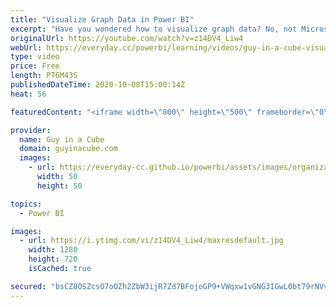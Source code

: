 ```yaml
---
title: "Visualize Graph Data in Power BI"
excerpt: "Have you wondered how to visualize graph data? No, not Microsoft Graph. Graph Networks! Adam shows you how you can do this in Power BI Desktop.  Download sample: http://guyinacu.be/graphdatasample  Microsoft Graph API: https://docs.microsoft.com/graph/overview  Graphs and Networks https://www.mathworks.com/help/matlab/graph-and-network-algorithms.html"
originalUrl: https://youtube.com/watch?v=z14DV4_Liw4
webUrl: https://everyday.cc/powerbi/learning/videos/guy-in-a-cube-visualize-graph-data-in-power-bi/
type: video
price: Free
length: PT6M43S
publishedDateTime: 2020-10-08T15:00:14Z
heat: 56

featuredContent: "<iframe width=\"800\" height=\"500\" frameborder=\"0\" src=\"https://www.youtube.com/embed/z14DV4_Liw4\" allow=\"accelerometer; autoplay; encrypted-media; gyroscope; picture-in-picture\" allowfullscreen></iframe>"

provider:
  name: Guy in a Cube
  domain: guyinacube.com
  images:
    - url: https://everyday-cc.github.io/powerbi/assets/images/organizations/guyinacube.com-50x50.jpg
      width: 50
      height: 50

topics:
  - Power BI

images:
  - url: https://i.ytimg.com/vi/z14DV4_Liw4/maxresdefault.jpg
    width: 1280
    height: 720
    isCached: true

secured: "bsCZ8OSZcsO7oOZh2ZbW3ijR7Zd7BFojoGP9+VWqxw1vGNG3IGwL0bt79rNVv8MRBa5xTrRfuWmhLm1+myr1eodbbG+ht3nQb/eV6g4UesFO6iZkmk82liF9PlaCs9SB4FQkslCVOzwJWCoPzw2LXCbltVmEVer0TbozHvJ4H4m44wAUficWRZlunQZMxJi12F3zh9gc84TJGxq2kCEuCeDeo8fl4Xgh3FTlb5iRjUkRLS0J8LOAqRDuc5l39rDK9A0upMQQmS8PEOvnUE7jjnfDNLOM3UNgjilIBY9PKOkJi80hDRTR0pzt1Oc8hab8uG0/32QWf2pKFIGADMDSKF8CpOdZMAjWieJ5VOdpO9BzT+TDhgofBnUlrasnMBX1d3TYxwRXqZ/xbp1XVXpXGGHbS3sYPfu+0GxX3uQMOP8=;2sppDz95gOhHJuz0yZ/vhA=="
---
```


